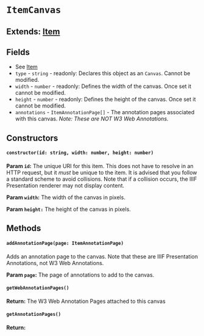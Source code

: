# `ItemCanvas`
## **Extends:** [Item](/class_item)

## Fields
* See [Item](/class_item)
* `type` - `string` - readonly: Declares this object as an `Canvas`. Cannot be modified.
* `width` - `number` - readonly: Defines the width of the canvas. Once set it
cannot be modified.
* `height` - `number` - readonly: Defines the height of the canvas. Once set it cannot be modified.
* `annotations` - `ItemAnnotationPage[]` - The annotation pages associated with
this canvas. *Note: These are NOT W3 Web Annotations.*

## Constructors
#### `constructor(id: string, width: number, height: number)`

**Param `id`:** The unique URI for this item. This does not have to resolve in
an HTTP request, but it _must_ be unique to the item. It is advised that you
follow a standard scheme to avoid collisions. Note that if a collision occurs,
the IIIF Presentation renderer may not display content.

**Param `width`:** The width of the canvas in pixels.

**Param `height:`** The height of the canvas in pixels.

## Methods

#### `addAnnotationPage(page: ItemAnnotationPage)`
Adds an annotation page to the canvas. Note that these are IIIF Presentation Annotations, not W3 Web Annotations.

**Param `page`:** The page of annotations to add to the canvas.

#### `getWebAnnotationPages()`

**Return:** The W3 Web Annotation Pages attached to this canvas

#### `getAnnotationPages()`

**Return:**

